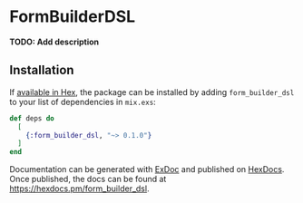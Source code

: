 # FormBuilderDSL

**TODO: Add description**

## Installation

If [available in Hex](https://hex.pm/docs/publish), the package can be installed
by adding `form_builder_dsl` to your list of dependencies in `mix.exs`:

```elixir
def deps do
  [
    {:form_builder_dsl, "~> 0.1.0"}
  ]
end
```

Documentation can be generated with [ExDoc](https://github.com/elixir-lang/ex_doc)
and published on [HexDocs](https://hexdocs.pm). Once published, the docs can
be found at <https://hexdocs.pm/form_builder_dsl>.
